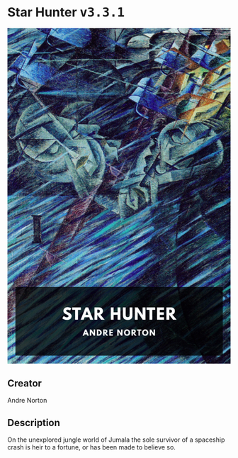 
# Star Hunter <kbd>v3.3.1</kbd>

<center>
  <img src="./cover-1024.jpg"/>
</center>

## Creator
Andre Norton

## Description
On the unexplored jungle world of Jumala the sole survivor of a spaceship crash is heir to a fortune, or has been made to believe so.
